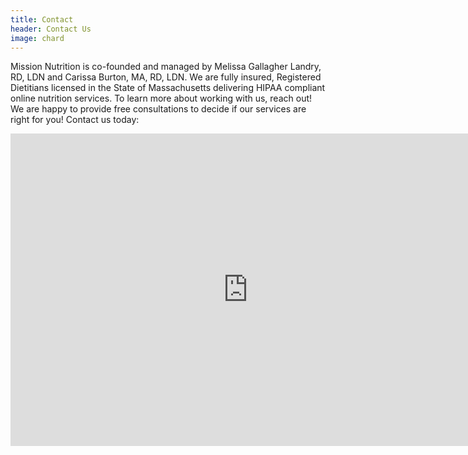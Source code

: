 ```yaml
---
title: Contact
header: Contact Us
image: chard
---
```


Mission Nutrition is co-founded and managed by Melissa Gallagher Landry, RD, LDN and Carissa Burton, MA, RD, LDN. We are fully insured, Registered Dietitians licensed in the State of Massachusetts delivering HIPAA compliant online nutrition services. To learn more about working with us, reach out! We are happy to provide free consultations to decide if our services are right for you! Contact us today:

<iframe src="https://docs.google.com/forms/d/1dwZvOepNPYXyctC8TL1ho5p7lVlR4DBa-ugxwm_IIPc/viewform?embedded=true" width="760" height="500" frameborder="0" marginheight="0" marginwidth="0">Loading...</iframe>
